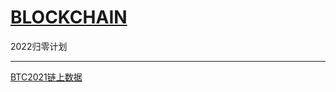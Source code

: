 # [BLOCKCHAIN](https://github.com/linziyang1106/2022/issues/5)

2022归零计划

---

[BTC2021链上数据](https://drive.google.com/file/d/1NjIfI7mBVUq5O1nIxu1Gng4wHhv_yiiY/view)